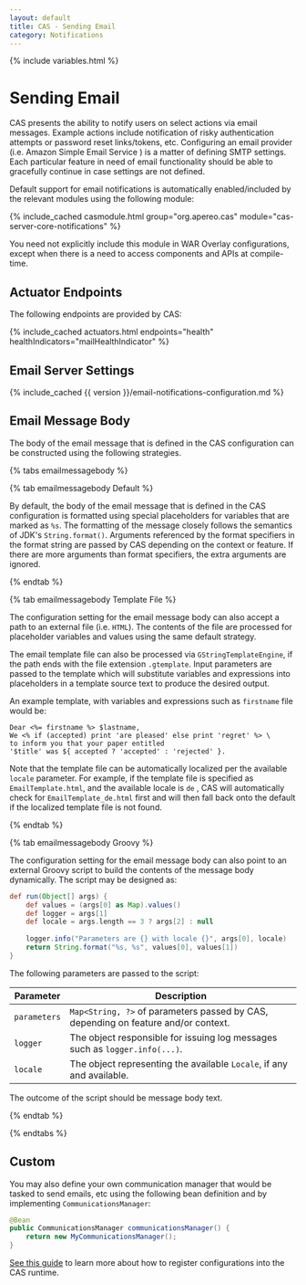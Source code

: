 ```yaml
---
layout: default
title: CAS - Sending Email
category: Notifications
---
```


{% include variables.html %}

# Sending Email

CAS presents the ability to notify users on select actions via email messages. Example actions include notification 
of risky authentication attempts or password reset links/tokens, etc. Configuring 
an email provider (i.e. Amazon Simple Email Service ) is a matter of defining SMTP settings. Each particular feature 
in need of email functionality should be able to gracefully continue in case settings are not defined. 

Default support for email notifications is automatically 
enabled/included by the relevant modules using the following module:

{% include_cached casmodule.html group="org.apereo.cas" module="cas-server-core-notifications" %}

You need not explicitly include this module in WAR Overlay configurations, except 
when there is a need to access components and APIs at compile-time. 

## Actuator Endpoints

The following endpoints are provided by CAS:

{% include_cached actuators.html endpoints="health" healthIndicators="mailHealthIndicator" %}

## Email Server Settings

{% include_cached {{ version }}/email-notifications-configuration.md %}
            
## Email Message Body

The body of the email message that is defined in the CAS configuration can be 
constructed using the following strategies.
     
{% tabs emailmessagebody %}

{% tab emailmessagebody Default %}

By default, the body of the email message that is defined in the CAS configuration is
formatted using special placeholders for variables that are marked as `%s`. The
formatting of the message closely follows the semantics of JDK's `String.format()`.
Arguments referenced by the format specifiers in the format string are passed by CAS depending on the context or feature.
If there are more arguments than format specifiers, the extra arguments are ignored.

{% endtab %}

{% tab emailmessagebody Template File %}

The configuration setting for the email message body can also accept a path to an external file (i.e. `HTML`).
The contents of the file are processed for placeholder variables and values using the same default strategy.

The email template file can also be processed via `GStringTemplateEngine`, if the path ends
with the file extension `.gtemplate`. Input parameters are passed to the template which will
substitute variables and expressions into placeholders in a template source text to produce the desired output.

An example template, with variables and expressions such as `firstname` file would be:

```
Dear <%= firstname %> $lastname,
We <% if (accepted) print 'are pleased' else print 'regret' %> \
to inform you that your paper entitled
'$title' was ${ accepted ? 'accepted' : 'rejected' }.
```

Note that the template file can be automatically localized per the available `locale` parameter.
For example, if the template file is specified as `EmailTemplate.html`, and the available locale is `de` ,
CAS will automatically check for `EmailTemplate_de.html` first and will then fall back onto the default if the
localized template file is not found.

{% endtab %}

{% tab emailmessagebody Groovy %}

The configuration setting for the email message body can also point to an external Groovy script
to build the contents of the message body dynamically. The script may be designed as:

```groovy
def run(Object[] args) {
    def values = (args[0] as Map).values()
    def logger = args[1]
    def locale = args.length == 3 ? args[2] : null
    
    logger.info("Parameters are {} with locale {}", args[0], locale)
    return String.format("%s, %s", values[0], values[1])
}
```

The following parameters are passed to the script:

| Parameter    | Description                                                                        |
|--------------|------------------------------------------------------------------------------------|
| `parameters` | `Map<String, ?>` of parameters passed by CAS, depending on feature and/or context. |
| `logger`     | The object responsible for issuing log messages such as `logger.info(...)`.        |
| `locale`     | The object representing the available `Locale`, if any and available.              |

The outcome of the script should be message body text.

{% endtab %}

{% endtabs %}

## Custom

You may also define your own communication manager that would be tasked to send emails, etc using the following
bean definition and by implementing `CommunicationsManager`:

```java
@Bean
public CommunicationsManager communicationsManager() {
    return new MyCommunicationsManager();   
}
```

[See this guide](../configuration/Configuration-Management-Extensions.html) to learn
more about how to register configurations into the CAS runtime.

